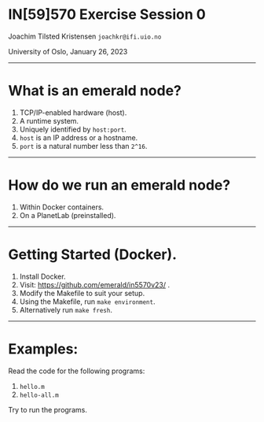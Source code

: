 
# IN[59]570 Exercise Session 0

Joachim Tilsted Kristensen
`joachkr@ifi.uio.no`

University of Oslo,
January 26, 2023

---

# What is an emerald node?

1. TCP/IP-enabled hardware (host).
2. A runtime system.
3. Uniquely identified by `host:port`.
4. `host` is an IP address or a hostname.
5. `port` is a natural number less than `2^16`.

---

# How do we run an emerald node?

1. Within Docker containers.
2. On a PlanetLab (preinstalled).

---

# Getting Started (Docker).

1. Install Docker.
2. Visit: https://github.com/emerald/in5570v23/ .
3. Modify the Makefile to suit your setup.
4. Using the Makefile, run `make environment`.
5. Alternatively run `make fresh`.

---

# Examples:

Read the code for the following programs:

1. `hello.m`
2. `hello-all.m`

Try to run the programs.
